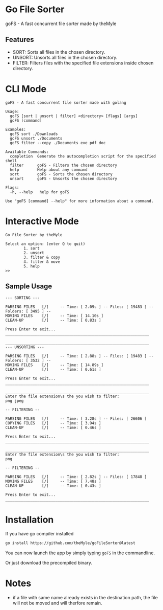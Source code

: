 # Go File Sorter

goFS - A fast concurrent file sorter made by theMyle 

## Features

- SORT: Sorts all files in the chosen directory.
- UNSORT: Unsorts all files in the chosen directory.
- FILTER: Filters files with the specified file extensions inside chosen directory.

# CLI Mode

```
goFS - A fast concurrent file sorter made with golang

Usage:
  goFS [sort | unsort | filter] <directory> [flags] [args]
  goFS [command]

Examples:
  goFS sort ./Downloads
  goFS unsort ./Documents
  goFS filter --copy ./Documents exe pdf doc

Available Commands:
  completion  Generate the autocompletion script for the specified shell
  filter      goFS - Filters the chosen directory
  help        Help about any command
  sort        goFS - Sorts the chosen directory
  unsort      goFS - Unsorts the chosen directory

Flags:
  -h, --help   help for goFS

Use "goFS [command] --help" for more information about a command.
```

# Interactive Mode 

```
Go File Sorter by theMyle

Select an option: (enter Q to quit)
        1. sort
        2. unsort
        3. filter & copy
        4. filter & move
        5. help
>>
```

## Sample Usage

```
--- SORTING ---

PARSING FILES   [/]     -- Time: [ 2.09s ] -- Files: [ 19483 ] -- Folders: [ 3495 ] --
MOVING FILES    [/]     -- Time: [ 14.10s ]
CLEAN-UP        [/]     -- Time: [ 0.83s ]

Press Enter to exit...
_______________________________________________________________

_______________________________________________________________
--- UNSORTING ---

PARSING FILES   [/]     -- Time: [ 2.88s ] -- Files: [ 19483 ] -- Folders: [ 3532 ] --
MOVING FILES    [/]     -- Time: [ 14.89s ]
CLEAN-UP        [/]     -- Time: [ 0.61s ]

Press Enter to exit...
_______________________________________________________________

_______________________________________________________________
Enter the file extension\s the you wish to filter: 
png jpeg

-- FILTERING --

PARSING FILES   [/]     -- Time: [ 3.28s ] -- Files: [ 26606 ]
COPYING FILES   [/]     -- Time: [ 3.94s ]
CLEAN-UP        [/]     -- Time: [ 0.46s ]

Press Enter to exit...
_______________________________________________________________

_______________________________________________________________
Enter the file extension\s the you wish to filter: 
png

-- FILTERING --

PARSING FILES   [/]     -- Time: [ 2.82s ] -- Files: [ 17848 ]
MOVING FILES    [/]     -- Time: [ 7.48s ]
CLEAN-UP        [/]     -- Time: [ 0.43s ]

Press Enter to exit...
_______________________________________________________________
```

# Installation

If you have go compiler installed 

```bash
go install https://github.com/theMyle/goFileSorter@latest
```
You can now launch the app by simply typing `goFS` in the commandline.

Or just download the precompiled binary.

# Notes

- if a file with same name already exists in the destination path, the file will not be moved and will therfore remain. 
